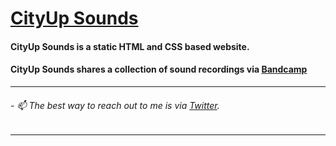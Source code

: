 # [CityUp Sounds]
#### CityUp Sounds is a static HTML and CSS based website.
#### CityUp Sounds shares a collection of sound recordings via [Bandcamp]
***
###### - 📫 The best way to reach out to me is via [Twitter].
***

[CityUp Sounds]: https://cityupsounds.github.io/
[Twitter]:https://twitter.com/cityupsounds
[Bandcamp]:cityupsounds.bandcamp.com
